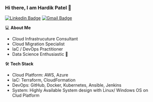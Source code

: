 ### Hi there, I am Hardik Patel 👋
[![Linkedin Badge](https://img.shields.io/badge/-HardikPatel-blue?style=flat-square&logo=Linkedin&logoColor=white&link=https://www.linkedin.com/in/hardikip/)](https://www.linkedin.com/in/hardikip/)
[![Gmail Badge](https://img.shields.io/badge/-hardik18@gmail.com-c14438?style=flat-square&logo=Gmail&logoColor=white&link=mailto:hardik18@gmail.com)](mailto:hardik18@gmail.com) 

💻 **About Me**
- Cloud Infrastrucuture Consultant
- Cloud Migration Specialist
- IaC / DevOps Practitioner 
- Data Science Enthusiastic 😬


🛠 **Tech Stack**

- Cloud Platform: AWS, Azure
- IaC: Terraform, CloudFormation
- DevOps: GitHub, Docker, Kubernetes, Ansible, Jenkins
- System: Highly Available System design with Linux/ Windows OS on Clud Platform
